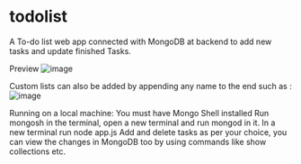 # todolist

A To-do list web app connected with MongoDB at backend to add new tasks and update finished Tasks.

Preview
![image](https://github.com/vaibhav-oo7/todolist/assets/97470918/274414f5-ff43-4cbe-ae21-fc772467f673)

Custom lists can also be added by appending any name to the end such as :
![image](https://github.com/vaibhav-oo7/todolist/assets/97470918/14372e95-9e73-43a5-a10a-3db76c3d726b)



Running on a local machine:
You must have Mongo Shell installed
Run mongosh in the terminal, open a new terminal and run mongod in it.
In a new terminal run node app.js
Add and delete tasks as per your choice, you can view the changes in MongoDB too by using commands like show collections etc.
